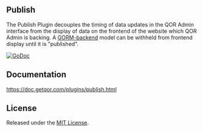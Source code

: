 ## Publish

The Publish Plugin decouples the timing of data updates in the QOR Admin interface from the display of data on the frontend of the website which QOR Admin is backing. A [GORM-backend](https://github.com/moisespsena-go/aorm) model can be withheld from frontend display until it is "published".

[![GoDoc](https://godoc.org/github.com/aghape/publish?status.svg)](https://godoc.org/github.com/aghape/publish)

## Documentation

<https://doc.getqor.com/plugins/publish.html>

## License

Released under the [MIT License](http://opensource.org/licenses/MIT).
